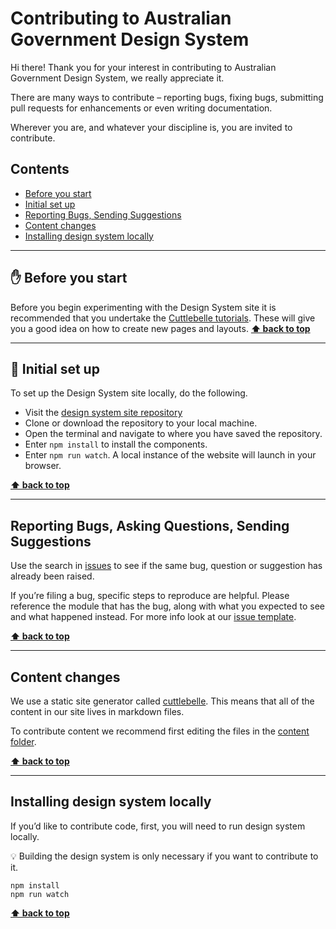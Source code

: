 Contributing to Australian Government Design System
======================

Hi there! Thank you for your interest in contributing to Australian Government Design System, we really appreciate it.

There are many ways to contribute – reporting bugs, fixing bugs, submitting pull requests for enhancements or even writing documentation.

Wherever you are, and whatever your discipline is, you are invited to contribute.


## Contents

* [Before you start](#before-you-start)
* [Initial set up](#initial-set-up)
* [Reporting Bugs, Sending Suggestions](#reporting-bugs-asking-questions-sending-suggestions)
* [Content changes](#content-changes)
* [Installing design system locally](#installing-design-system-locally)


-------------------------------------------------------------------------------------------------

## ✋ Before you start

Before you begin experimenting with the Design System site it is recommended that you undertake the [Cuttlebelle tutorials](https://cuttlebelle.com/documentation/). These will give you a good idea on how to create new pages and layouts.
**[⬆ back to top](#contents)**


-------------------------------------------------------------------------------------------------

## 🚀 Initial set up

To set up the Design System site locally, do the following.

- Visit the [design system site repository](https://github.com/govau/design-system-site)
- Clone or download the repository to your local machine.
- Open the terminal and navigate to where you have saved the repository.
- Enter `npm install` to install the components.
- Enter `npm run watch`. A local instance of the website will launch in your browser.


**[⬆ back to top](#contents)**


-------------------------------------------------------------------------------------------------
## Reporting Bugs, Asking Questions, Sending Suggestions

Use the search in [issues](https://github.com/govau/design-system-site/issues) to see if the same bug, question or suggestion has already been raised.

If you’re filing a bug, specific steps to reproduce are helpful. Please reference the module that has the bug, along with what you expected to see and what
happened instead. For more info look at our [issue template](./ISSUE_TEMPLATE.md).

**[⬆ back to top](#contents)**


-------------------------------------------------------------------------------------------------


## Content changes

We use a static site generator called [cuttlebelle](https://cuttlebelle.com/). This means that all of the content in our site lives in markdown files.

To contribute content we recommend first editing the files in the [content folder](https://github.com/govau/design-system-site/tree/master/content).


**[⬆ back to top](#contents)**


-------------------------------------------------------------------------------------------------


## Installing design system locally

If you’d like to contribute code, first, you will need to run design system locally.

💡 Building the design system is only necessary if you want to contribute to it.

```shell
npm install
npm run watch
```


**[⬆ back to top](#contents)**
